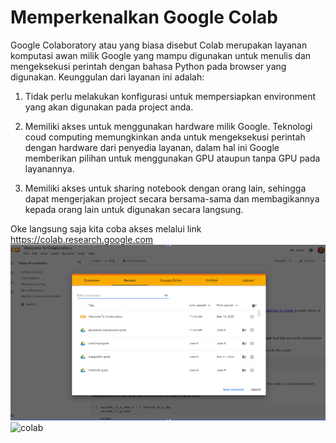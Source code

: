 # Memperkenalkan Google Colab
Google Colaboratory atau yang biasa disebut Colab merupakan layanan komputasi awan milik Google yang mampu digunakan untuk menulis dan mengeksekusi perintah dengan bahasa Python pada browser yang digunakan. Keunggulan dari layanan ini adalah:

1. Tidak perlu melakukan konfigurasi untuk mempersiapkan environment yang akan digunakan pada project anda.

2. Memiliki akses untuk menggunakan hardware milik Google. Teknologi coud computing memungkinkan anda untuk mengeksekusi perintah dengan hardware dari penyedia layanan, dalam hal ini Google memberikan pilihan untuk menggunakan GPU ataupun tanpa GPU pada layanannya.

3. Memiliki akses untuk sharing notebook dengan orang lain, sehingga dapat mengerjakan project secara bersama-sama dan membagikannya kepada orang lain untuk digunakan secara langsung.

Oke langsung saja kita coba akses melalui link https://colab.research.google.com
![Colab](img/colab.PNG)
![colab](https://user-images.githubusercontent.com/43196730/124387101-6db4b100-dd07-11eb-8512-dcb17ffe0ef3.PNG)
